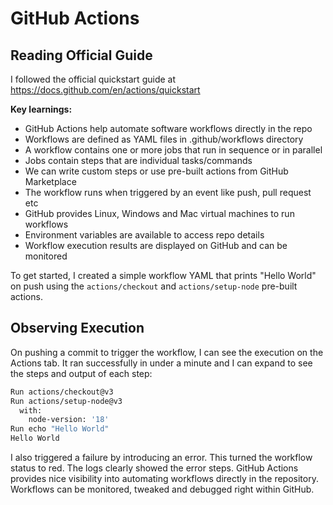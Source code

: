 # GitHub Actions

## Reading Official Guide

I followed the official quickstart guide at https://docs.github.com/en/actions/quickstart

**Key learnings:**

-   GitHub Actions help automate software workflows directly in the repo
-   Workflows are defined as YAML files in .github/workflows directory
-   A workflow contains one or more jobs that run in sequence or in parallel
-   Jobs contain steps that are individual tasks/commands
-   We can write custom steps or use pre-built actions from GitHub Marketplace
-   The workflow runs when triggered by an event like push, pull request etc
-   GitHub provides Linux, Windows and Mac virtual machines to run workflows
-   Environment variables are available to access repo details
-   Workflow execution results are displayed on GitHub and can be monitored

To get started, I created a simple workflow YAML that prints "Hello World" on push using the `actions/checkout` and `actions/setup-node` pre-built actions.

## Observing Execution

On pushing a commit to trigger the workflow, I can see the execution on the Actions tab.
It ran successfully in under a minute and I can expand to see the steps and output of each step:

```bash
Run actions/checkout@v3
Run actions/setup-node@v3
  with:
    node-version: '18'
Run echo "Hello World"
Hello World
```

I also triggered a failure by introducing an error. This turned the workflow status to red. The logs clearly showed the error steps.
GitHub Actions provides nice visibility into automating workflows directly in the repository. Workflows can be monitored, tweaked and debugged right within GitHub.
